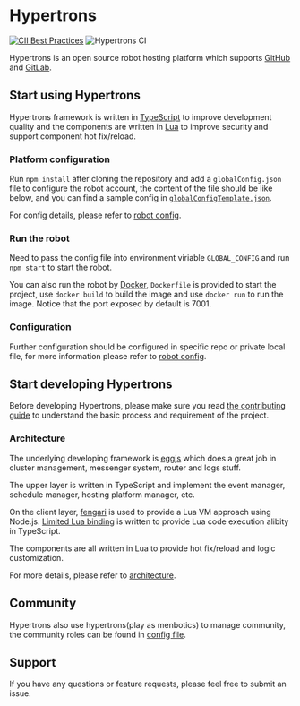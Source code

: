 # Hypertrons

[![CII Best Practices](https://bestpractices.coreinfrastructure.org/projects/3722/badge)](https://bestpractices.coreinfrastructure.org/projects/3722) ![Hypertrons CI](https://github.com/hypertrons/hypertrons/workflows/Hypertrons%20CI/badge.svg?branch=master)

Hypertrons is an open source robot hosting platform which supports [GitHub](https://www.github.com) and [GitLab](https://www.gitlab.com).

## Start using Hypertrons

Hypertrons framework is written in [TypeScript](https://github.com/Microsoft/TypeScript) to improve development quality and the components are written in [Lua](https://www.lua.org) to improve security and support component hot fix/reload.

### Platform configuration

Run `npm install` after cloning the repository and add a `globalConfig.json` file to configure the robot account, the content of the file should be like below, and you can find a sample config in [`globalConfigTemplate.json`](globalConfig.json).

For config details, please refer to [robot config](./docs/configs/README.md).

### Run the robot

Need to pass the config file into environment viriable `GLOBAL_CONFIG` and run `npm start` to start the robot.

You can also run the robot by [Docker](https://www.docker.com/), `Dockerfile` is provided to start the project, use `docker build` to build the image and use `docker run` to run the image. Notice that the port exposed by default is 7001.

### Configuration

Further configuration should be configured in specific repo or private local file, for more information please refer to [robot config](./docs/configs/README.md).

## Start developing Hypertrons

Before developing Hypertrons, please make sure you read [the contributing guide](./CONTRIBUTING.md) to understand the basic process and requirement of the project.

### Architecture

The underlying developing framework is [eggjs](https://eggjs.org/) which does a great job in cluster management, messenger system, router and logs stuff.

The upper layer is written in TypeScript and implement the event manager, schedule manager, hosting platform manager, etc.

On the client layer, [fengari](https://github.com/fengari-lua/fengari/) is used to provide a Lua VM approach using Node.js. [Limited Lua binding](./app/lua-vm/LuaVm.ts) is written to provide Lua code execution alibity in TypeScript.

The components are all written in Lua to provide hot fix/reload and logic customization.

For more details, please refer to [architecture](./docs/ARCHITECTURE.md).

## Community

Hypertrons also use hypertrons(play as menbotics) to manage community, the community roles can be found in [config file](./.github/hypertrons.json).

## Support

If you have any questions or feature requests, please feel free to submit an issue.
